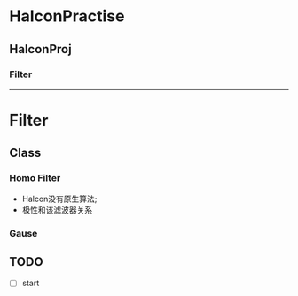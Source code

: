 # HalconPractise

## HalconProj
### Filter
----

# Filter
## Class
### Homo Filter
- Halcon没有原生算法;
- 极性和该滤波器关系
### Gause

### 


## TODO
- [ ] start